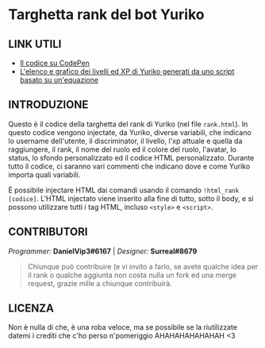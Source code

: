 # Targhetta rank del bot Yuriko




## LINK UTILI
* [Il codice su CodePen](https://codepen.io/DanielVip3/pen/qBEevMZ](https://codepen.io/DanielVip3/pen/qBEevMZ))
* [L'elenco e grafico dei livelli ed XP di Yuriko generati da uno script basato su un'equazione](https://docs.google.com/spreadsheets/d/1wIFcEvJ2j4CO_Bze7CfnsdhgDb4wcSAC_pDmwymlDfU/edit?usp=sharing)


## INTRODUZIONE
Questo è il codice della targhetta del rank di Yuriko (nel file `rank.html`).
In questo codice vengono injectate, da Yuriko, diverse variabili, che indicano lo username dell'utente, il discriminator, il livello, l'xp attuale e quella da raggiungere, il rank, il nome del ruolo ed il colore del ruolo, l'avatar, lo status, lo sfondo personalizzato ed il codice HTML personalizzato.
Durante tutto il codice, ci saranno vari commenti che indicano dove e come Yuriko importa quali variabili.

È possibile injectare HTML dai comandi usando il comando `!html_rank [codice]`.
L'HTML injectato viene inserito alla fine di tutto, sotto il body, e si possono utilizzare tutti i tag HTML, incluso `<style>` e `<script>`.


## CONTRIBUTORI
*Programmer:* **DanielVip3#6167** |
*Designer:* **Surreal#8679**

> Chiunque può contribuire (e vi invito a farlo, se avete qualche idea per il rank o qualche aggiunta non costa nulla un fork ed una merge request, grazie mille a chiunque contribuirà.


## LICENZA
Non è nulla di che, è una roba veloce, ma se possibile se la riutilizzate datemi i crediti che c'ho perso n'pomeriggio AHAHAHAHAHAHAH <3